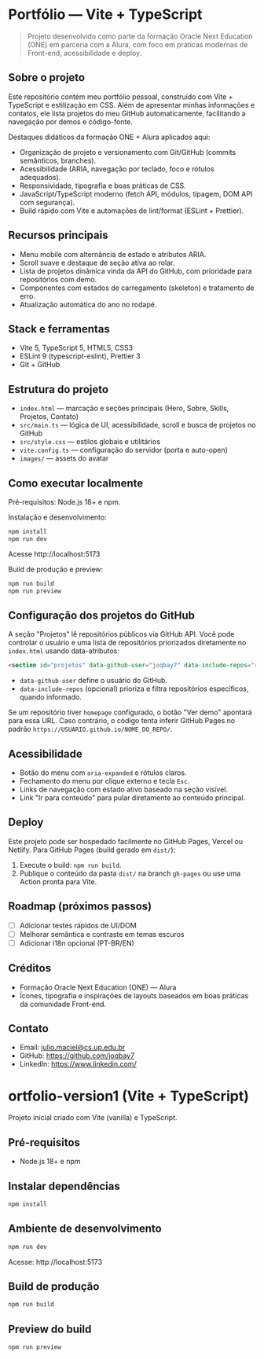 # Portfólio — Vite + TypeScript

> Projeto desenvolvido como parte da formação Oracle Next Education (ONE) em parceria com a Alura, com foco em práticas modernas de Front-end, acessibilidade e deploy.

## Sobre o projeto
Este repositório contém meu portfólio pessoal, construído com Vite + TypeScript e estilização em CSS. Além de apresentar minhas informações e contatos, ele lista projetos do meu GitHub automaticamente, facilitando a navegação por demos e código-fonte.

Destaques didáticos da formação ONE + Alura aplicados aqui:
- Organização de projeto e versionamento com Git/GitHub (commits semânticos, branches).
- Acessibilidade (ARIA, navegação por teclado, foco e rótulos adequados).
- Responsividade, tipografia e boas práticas de CSS.
- JavaScript/TypeScript moderno (fetch API, módulos, tipagem, DOM API com segurança).
- Build rápido com Vite e automações de lint/format (ESLint + Prettier).

## Recursos principais
- Menu mobile com alternância de estado e atributos ARIA.
- Scroll suave e destaque de seção ativa ao rolar.
- Lista de projetos dinâmica vinda da API do GitHub, com prioridade para repositórios com demo.
- Componentes com estados de carregamento (skeleton) e tratamento de erro.
- Atualização automática do ano no rodapé.

## Stack e ferramentas
- Vite 5, TypeScript 5, HTML5, CSS3
- ESLint 9 (typescript-eslint), Prettier 3
- Git + GitHub

## Estrutura do projeto
 - `index.html` — marcação e seções principais (Hero, Sobre, Skills, Projetos, Contato)
 - `src/main.ts` — lógica de UI, acessibilidade, scroll e busca de projetos no GitHub
 - `src/style.css` — estilos globais e utilitários
 - `vite.config.ts` — configuração do servidor (porta e auto-open)
 - `images/` — assets do avatar

## Como executar localmente
Pré-requisitos: Node.js 18+ e npm.

Instalação e desenvolvimento:
```bash
npm install
npm run dev
```
Acesse http://localhost:5173

Build de produção e preview:
```bash
npm run build
npm run preview
```

## Configuração dos projetos do GitHub
A seção "Projetos" lê repositórios públicos via GitHub API. Você pode controlar o usuário e uma lista de repositórios priorizados diretamente no `index.html` usando data-atributos:

```html
<section id="projetos" data-github-user="joqbay7" data-include-repos="repoA,repoB">...</section>
```

- `data-github-user` define o usuário do GitHub.
- `data-include-repos` (opcional) prioriza e filtra repositórios específicos, quando informado.

Se um repositório tiver `homepage` configurado, o botão "Ver demo" apontará para essa URL. Caso contrário, o código tenta inferir GitHub Pages no padrão `https://USUARIO.github.io/NOME_DO_REPO/`.

## Acessibilidade
- Botão do menu com `aria-expanded` e rótulos claros.
- Fechamento do menu por clique externo e tecla `Esc`.
- Links de navegação com estado ativo baseado na seção visível.
- Link "Ir para conteúdo" para pular diretamente ao conteúdo principal.

## Deploy
Este projeto pode ser hospedado facilmente no GitHub Pages, Vercel ou Netlify. Para GitHub Pages (build gerado em `dist/`):

1. Execute o build: `npm run build`.
2. Publique o conteúdo da pasta `dist/` na branch `gh-pages` ou use uma Action pronta para Vite.

## Roadmap (próximos passos)
- [ ] Adicionar testes rápidos de UI/DOM
- [ ] Melhorar semântica e contraste em temas escuros
- [ ] Adicionar i18n opcional (PT-BR/EN)

## Créditos
- Formação Oracle Next Education (ONE) — Alura
- Ícones, tipografia e inspirações de layouts baseados em boas práticas da comunidade Front-end.

## Contato
- Email: julio.maciel@cs.up.edu.br
- GitHub: https://github.com/joqbay7
- LinkedIn: https://www.linkedin.com/
# ortfolio-version1 (Vite + TypeScript)

Projeto inicial criado com Vite (vanilla) e TypeScript.

## Pré-requisitos
- Node.js 18+ e npm

## Instalar dependências
```powershell
npm install
```

## Ambiente de desenvolvimento
```powershell
npm run dev
```
Acesse: http://localhost:5173

## Build de produção
```powershell
npm run build
```

## Preview do build
```powershell
npm run preview
```
